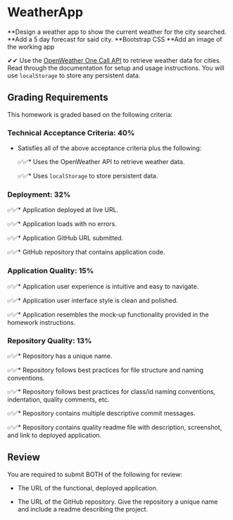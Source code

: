 # WeatherApp
**Design a weather app to show the current weather for the city searched.
**Add a 5 day forecast for said city.
**Bootstrap CSS
**Add an image of the working app

✔✔ Use the [OpenWeather One Call API](https://openweathermap.org/api/one-call-api) to retrieve weather data for cities. Read through the documentation for setup and usage instructions. You will use `localStorage` to store any persistent data.

## Grading Requirements

This homework is graded based on the following criteria: 

### Technical Acceptance Criteria: 40%

* Satisfies all of the above acceptance criteria plus the following:

    ✅✅* Uses the OpenWeather API to retrieve weather data.

    ✅✅* Uses `localStorage` to store persistent data.

### Deployment: 32%

✅✅* Application deployed at live URL.

✅✅* Application loads with no errors.

✅✅* Application GitHub URL submitted.

✅✅* GitHub repository that contains application code.

### Application Quality: 15%

✅✅* Application user experience is intuitive and easy to navigate.

✅✅* Application user interface style is clean and polished.

✅✅* Application resembles the mock-up functionality provided in the homework instructions.

### Repository Quality: 13%

✅✅* Repository has a unique name.

✅✅* Repository follows best practices for file structure and naming conventions.

✅✅* Repository follows best practices for class/id naming conventions, indentation, quality comments, etc.

✅✅* Repository contains multiple descriptive commit messages.

✅✅* Repository contains quality readme file with description, screenshot, and link to deployed application.

## Review

You are required to submit BOTH of the following for review:

* The URL of the functional, deployed application.

* The URL of the GitHub repository. Give the repository a unique name and include a readme describing the project.